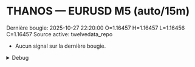 # THANOS — EURUSD M5 (auto/15m)
Dernière bougie: 2025-10-27 22:20:00  O=1.16457  H=1.16457  L=1.16456  C=1.16457
Source active: twelvedata_repo

- Aucun signal sur la dernière bougie.

<details><summary>Debug</summary>

- TD_API_KEY manquant.

</details>